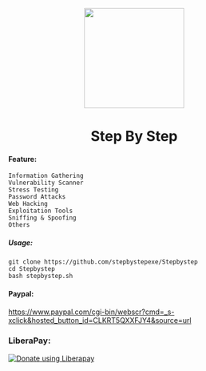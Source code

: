  <p align="center">
  <img src="https://github.com/stepbystepexe/Stepbystep/blob/master/Logo.png" width="200"/>
</a></p>
<h1 align="center">Step By Step</h1>

#### Feature:
```
Information Gathering
Vulnerability Scanner
Stress Testing
Password Attacks
Web Hacking
Exploitation Tools
Sniffing & Spoofing
Others
```
##### Usage:
```
git clone https://github.com/stepbystepexe/Stepbystep
cd Stepbystep
bash stepbystep.sh
```
#### Paypal:
https://www.paypal.com/cgi-bin/webscr?cmd=_s-xclick&hosted_button_id=CLKRT5QXXFJY4&source=url
### LiberaPay:
<noscript><a href="https://liberapay.com/stepbystepexe/donate"><img alt="Donate using Liberapay" src="https://liberapay.com/assets/widgets/donate.svg"></a></noscript>
